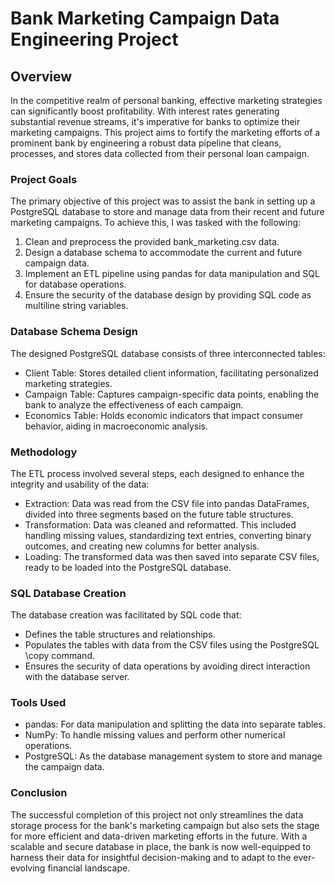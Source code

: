 # Bank Marketing Campaign Data Engineering Project

## Overview
In the competitive realm of personal banking, effective marketing strategies can significantly boost profitability. With interest rates generating substantial revenue streams, it's imperative for banks to optimize their marketing campaigns. This project aims to fortify the marketing efforts of a prominent bank by engineering a robust data pipeline that cleans, processes, and stores data collected from their personal loan campaign.

### Project Goals
The primary objective of this project was to assist the bank in setting up a PostgreSQL database to store and manage data from their recent and future marketing campaigns. To achieve this, I was tasked with the following:

1. Clean and preprocess the provided bank_marketing.csv data.
2. Design a database schema to accommodate the current and future campaign data.
3. Implement an ETL pipeline using pandas for data manipulation and SQL for database operations.
4. Ensure the security of the database design by providing SQL code as multiline string variables.

### Database Schema Design
The designed PostgreSQL database consists of three interconnected tables:

* Client Table: Stores detailed client information, facilitating personalized marketing strategies.
* Campaign Table: Captures campaign-specific data points, enabling the bank to analyze the effectiveness of each campaign.
* Economics Table: Holds economic indicators that impact consumer behavior, aiding in macroeconomic analysis.

### Methodology
The ETL process involved several steps, each designed to enhance the integrity and usability of the data:

* Extraction: Data was read from the CSV file into pandas DataFrames, divided into three segments based on the future table structures.
* Transformation: Data was cleaned and reformatted. This included handling missing values, standardizing text entries, converting binary outcomes, and creating new columns for better analysis.
* Loading: The transformed data was then saved into separate CSV files, ready to be loaded into the PostgreSQL database.
  
### SQL Database Creation
The database creation was facilitated by SQL code that:

* Defines the table structures and relationships.
* Populates the tables with data from the CSV files using the PostgreSQL \copy command.
* Ensures the security of data operations by avoiding direct interaction with the database server.
  
### Tools Used
* pandas: For data manipulation and splitting the data into separate tables.
* NumPy: To handle missing values and perform other numerical operations.
* PostgreSQL: As the database management system to store and manage the campaign data.

### Conclusion
The successful completion of this project not only streamlines the data storage process for the bank's marketing campaign but also sets the stage for more efficient and data-driven marketing efforts in the future. With a scalable and secure database in place, the bank is now well-equipped to harness their data for insightful decision-making and to adapt to the ever-evolving financial landscape.
